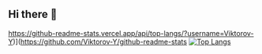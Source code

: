 ## Hi there 👋
https://github-readme-stats.vercel.app/api/top-langs/?username=Viktorov-Y)](https://github.com/Viktorov-Y/github-readme-stats
[![Top Langs](https://github-readme-stats.vercel.app/api/top-langs/?username=anuraghazra)](https://github.com/anuraghazra/github-readme-stats)
